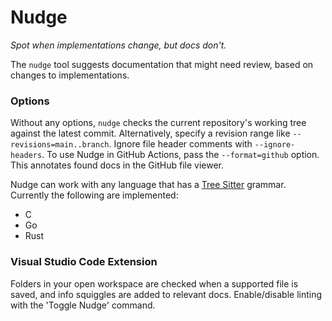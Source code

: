 # Nudge
_Spot when implementations change, but docs don't._

The `nudge` tool suggests documentation that might need review, based on changes to implementations.

### Options

Without any options, `nudge` checks the current repository's working tree against the latest commit.
Alternatively, specify a revision range like `--revisions=main..branch`. Ignore file header comments
with `--ignore-headers`. To use Nudge in GitHub Actions, pass the `--format=github` option. This
annotates found docs in the GitHub file viewer.

Nudge can work with any language that has a [Tree
Sitter](https://tree-sitter.github.io/tree-sitter/) grammar. Currently the following are
implemented:
- C
- Go
- Rust

### Visual Studio Code Extension

Folders in your open workspace are checked when a supported file is saved, and info squiggles are
added to relevant docs. Enable/disable linting with the 'Toggle Nudge' command.
